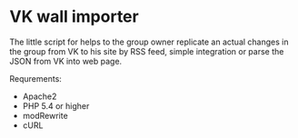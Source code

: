 # VK wall importer
The little script for helps to the group owner replicate an actual changes in the group from VK to his site by RSS feed, 
simple integration or parse the JSON from VK into web page.

Requrements:

- Apache2
- PHP 5.4 or higher
- modRewrite
- cURL

